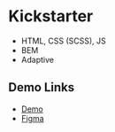 # Kickstarter

- HTML, CSS (SCSS), JS
- BEM
- Adaptive

## Demo Links

- [Demo](https://AndriiZakharenko.github.io/Kickstarter/)
- [Figma](https://www.figma.com/file/Ujp7bCFuvuJlkn8TSbQPSZ/%E2%84%9611-(kickstarter)?node-id=19655%3A33)

